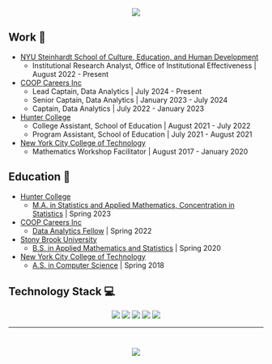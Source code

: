 <p align='center'>
<img src="https://readme-typing-svg.herokuapp.com?size=30&duration=4000&color=F73C79&center=true&width=500&height=100&lines=I'm+Reina+Li;%40reinarin">
</p>

## Work 💼
- [NYU Steinhardt School of Culture, Education, and Human Development](https://steinhardt.nyu.edu/)
  - Institutional Research Analyst, Office of Institutional Effectiveness | August 2022 - Present
- [COOP Careers Inc](https://coopcareers.org/)
  - Lead Captain, Data Analytics | July 2024 - Present
  - Senior Captain, Data Analytics | January 2023 - July 2024
  - Captain, Data Analytics | July 2022 - January 2023
- [Hunter College](https://education.hunter.cuny.edu/)
  - College Assistant, School of Education | August 2021 - July 2022
  - Program Assistant, School of Education | July 2021 - August 2021
- [New York City College of Technology](https://www.citytech.cuny.edu/)
  - Mathematics Workshop Facilitator | August 2017 - January 2020

## Education 📖
- [Hunter College](https://hunter.cuny.edu)
  - [M.A. in Statistics and Applied Mathematics, Concentration in Statistics](http://math.hunter.cuny.edu/graduate.shtml#statappmath) | Spring 2023
- [COOP Careers Inc](https://coopcareers.org/)
  - [Data Analytics Fellow](https://coopcareers.org/data-analytics) | Spring 2022
- [Stony Brook University](https://www.stonybrook.edu/)
  - [B.S. in Applied Mathematics and Statistics](https://www.stonybrook.edu/commcms/ams/undergraduate/) | Spring 2020
- [New York City College of Technology](https://www.citytech.cuny.edu/)
  - [A.S. in Computer Science](https://www.citytech.cuny.edu/mathematics/computer-science-as.aspx) | Spring 2018

<!--- ## Certifications 📜
[Tableau Desktop Specialist](https://www.credly.com/badges/620b8db6-fe64-4373-adf6-c9dc1c554cc6/public_url) | [Google Digital Marketing & E-commerce Specialization](https://coursera.org/share/75f2338c1ca527c42449827dc60b6a6e) | [Google Advanced Data Analytics Specialization](https://coursera.org/share/4ec767ba29e846a399c93aa2d768192b) | [Google Business Intelligence Specialization](https://coursera.org/share/688fd92e2d7946334c50ca24cc307f23) | [Google Project Management Specialization](https://coursera.org/share/34ebb299ac0a6379f59faa97ede6522e) | [Google Data Analytics Specialization](https://coursera.org/verify/professional-cert/YS75PTQNW73X) --->
      
## Technology Stack 💻
<p align="center">
<img src="https://img.shields.io/badge/R-%23276DC3.svg?style=for-the-badge&logo=r&logoColor=white">
<img src="https://img.shields.io/badge/RStudio-%2375AADB.svg?style=for-the-badge&logo=rstudio&logoColor=white">
<img src="https://img.shields.io/badge/Markdown-%23000000.svg?style=for-the-badge&logo=markdown&logoColor=white">
<img src="https://img.shields.io/badge/Tableau-%23E97627.svg?style=for-the-badge&logo=tableau&logoColor=white">
<!--- <img src="https://img.shields.io/badge/Python-%233776AB.svg?style=for-the-badge&logo=python&logoColor=white"> --->
<!--- <img src="https://img.shields.io/badge/Microsoft%20Word-%232B579A.svg?style=for-the-badge&logo=microsoftword&logoColor=white">
<img src="https://img.shields.io/badge/Microsoft%20PowerPoint-%23B7472A.svg?style=for-the-badge&logo=microsoftpowerpoint&logoColor=white"> --->
<!--- <img src="https://img.shields.io/badge/Google%20Sheets-%2334A853.svg?style=for-the-badge&logo=googlesheets&logoColor=white"> --->
<!--- <img src="https://img.shields.io/badge/Microsoft%20Excel-%23217346.svg?style=for-the-badge&logo=microsoftexcel&logoColor=white"> --->
<!--- <img src="https://img.shields.io/badge/Google%20Analytics-%23E37400.svg?style=for-the-badge&logo=googleanalytics&logoColor=white"> --->
<img src="https://img.shields.io/badge/SQLite-%23003B57.svg?style=for-the-badge&logo=sqlite&logoColor=white">
<!--- <img src="https://img.shields.io/badge/Oracle-%23F80000.svg?style=for-the-badge&logo=oracle&logoColor=white">
<img src="https://img.shields.io/badge/MySQL-%234479A1.svg?style=for-the-badge&logo=oracle&logoColor=white">
<img src="https://img.shields.io/badge/Microsoft%20Access-%23A4373A.svg?style=for-the-badge&logo=microsoftaccess&logoColor=white"> --->
<br>
<!--- <img src="https://img.shields.io/badge/Slack-%234A154B.svg?style=for-the-badge&logo=slack&logoColor=white"> --->
<!--- <img src="https://img.shields.io/badge/Zoom-%232D8CFF.svg?style=for-the-badge&logo=zoom&logoColor=white"> --->
<!--- <img src="https://img.shields.io/badge/Asana-%23273347.svg?style=for-the-badge&logo=asana&logoColor=white"> --->
<!--- <img src="https://img.shields.io/badge/Google%20Meet-%2300897B.svg?style=for-the-badge&logo=googlemeet&logoColor=white">
<img src="https://img.shields.io/badge/Microsoft%20Teams-%236264A7.svg?style=for-the-badge&logo=microsoftteams&logoColor=white"> --->
</p>

----------

<h1 align="center">
<a href="https://www.linkedin.com/in/reina-li/" target="_blank"><img src="https://img.shields.io/badge/Connect%20with%20me%20on%20LinkedIn-%230A66C2.svg?style=for-the-badge&logo=linkedin&logoColor=white"></a> 
</h1>
